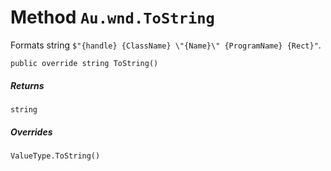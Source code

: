 # Method `Au.wnd.ToString`

Formats string `$"{handle} {ClassName} \"{Name}\" {ProgramName} {Rect}"`.

```
public override string ToString()
```

##### Returns

`string`

##### Overrides

`ValueType.ToString()`